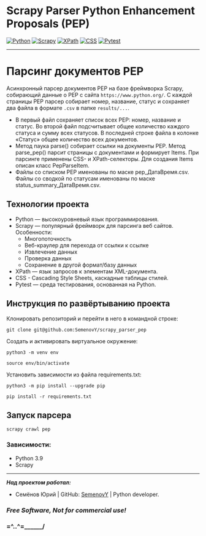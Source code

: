 # Scrapy Parser Python Enhancement Proposals (PEP)

[![Python](https://img.shields.io/badge/-Python-464646?style=flat&logo=Python&logoColor=ffffff&color=043A6B)](https://www.python.org/)
[![Scrapy](https://img.shields.io/badge/-Scrapy-464646?style=flat&logo=Scrapy&logoColor=ffffff&color=043A6B)](https://scrapy.org/)
[![XPath](https://img.shields.io/badge/-XPath-464646?style=flat&logo=XPath&logoColor=ffffff&color=043A6B)](https://www.python.org/)
[![CSS](https://img.shields.io/badge/-CSS-464646?style=flat&logo=CSS&logoColor=ffffff&color=043A6B)](https://www.python.org/)
[![Pytest](https://img.shields.io/badge/-Pytest-464646?style=flat&logo=Pytest&logoColor=ffffff&color=043A6B)](https://www.python.org/)

________
# Парсинг документов PEP

Асинхронный парсер документов PEP на базе фреймворка Scrapy, собирающий данные о
PEP с сайта `https://www.python.org/`.
С каждой страницы PEP парсер собирает номер, название, статус и сохраняет
два файла в формате `.csv` в папке `results/...`.

* В первый файл сохраняет список всех PEP: номер, название и статус.
  Во второй файл подсчитывает общее количество каждого статуса и сумму всех
  статусов.
  В последней строке файла в колонке «Статус» общее количество всех документов.
* Метод паука parse() собирает ссылки на документы PEP.
  Метод parse_pep() парсит страницы с документами и формирует Items.
  При парсинге применены CSS- и XPath-селекторы.
  Для создания Items описан класс PepParseItem.
* Файлы со списком PEP именованы по маске pep_ДатаВремя.csv.
  Файлы со сводкой по статусам именованы по маске status_summary_ДатаВремя.csv.

## Технологии проекта

* Python — высокоуровневый язык программирования.
* Scrapy — популярный фреймворк для парсинга веб сайтов. Особенности:
    * Многопоточность
    * Веб-краулер для перехода от ссылки к ссылке
    * Извлечение данных
    * Проверка данных
    * Сохранение в другой формат/базу данных
* XPath — язык запросов к элементам XML-документа. 
* CSS - Cascading Style Sheets, каскадные таблицы стилей.
* Pytest — среда тестирования, основанная на Python. 

## Инструкция по развёртыванию проекта

Клонировать репозиторий и перейти в него в командной строке:

```
git clone git@github.com:SemenovY/scrapy_parser_pep
```

Создать и активировать виртуальное окружение:

```
python3 -m venv env

source env/bin/activate
```

Установить зависимости из файла requirements.txt:

```
python3 -m pip install --upgrade pip

pip install -r requirements.txt
```

## Запуск парсера

```
scrapy crawl pep
```

### Зависимости:

* Python 3.9
* Scrapy

_____________
***Над проектом работал:***
* Семёнов Юрий | GitHub: [SemenovY](https://github.com/SemenovY) | Python developer.

### *Free Software, Not for commercial use!*
### =^..^=______/
